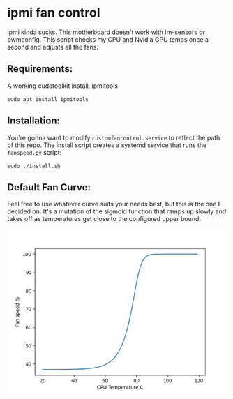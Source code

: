 # ipmi fan control

ipmi kinda sucks. This motherboard doesn't work with lm-sensors or pwmconfig. This script checks my CPU and Nvidia GPU temps once a second and adjusts all the fans.

## Requirements:
A working cudatoolkit install, ipmitools
```
sudo apt install ipmitools
```

## Installation:
You're gonna want to modify `customfancontrol.service` to reflect the path of this repo.
The install script creates a systemd service that runs the `fanspeed.py` script:
```
sudo ./install.sh
```

## Default Fan Curve:
Feel free to use whatever curve suits your needs best, but this is the one I decided on. It's a mutation of the sigmoid function that ramps up slowly and takes off as temperatures get close to the configured upper bound.

![Default fan curve](Figure_1.png)